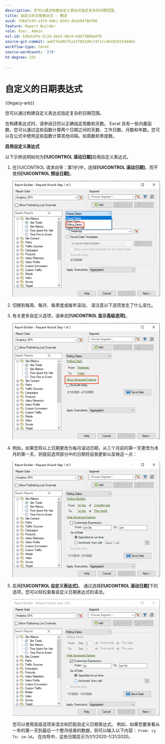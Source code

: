 ```yaml
---
description: 您可以通过构建自定义表达式指定复杂的日期范围。
title: 自定义的日期表达式 - 概述
uuid: 7d6d7c03-a3f4-4dec-8343-de2e6478bf06
feature: Report Builder
role: User, Admin
exl-id: b3bdc07e-5c2d-4be3-86c9-b4b7380be0f6
source-git-commit: ae6ffed05f5a33f032d0c7471ccdb1029154ddbd
workflow-type: tm+mt
source-wordcount: '278'
ht-degree: 25%

---
```


# 自定义的日期表达式

{{legacy-arb}}

您可以通过构建自定义表达式指定复杂的日期范围。

在构建表达式时，请参阅日历以正确指定周数和天数。 Excel 具有一些内置函数，您可以通过这些函数计算两个日期之间的天数、工作日数、月数和年数。您可以在公式中使用这些函数计算其他间隔，如周数和季度数。

**启用自定义表达式**

以下示例说明如何为&#x200B;**[!UICONTROL 滚动日期]**&#x200B;启用自定义表达式。

1. 在[!UICONTROL 请求向导：第1步]中，选择&#x200B;**[!UICONTROL 滚动日期]**，而不使用&#x200B;**[!UICONTROL 预设日期]**。

   ![显示所选滚动日期的屏幕截图。](assets/rolldates1.png)

1. 切换到每周、每月、每季度或每年滚动。 请注意以下选项发生了什么变化。
1. 有关更多自定义选项，请单击&#x200B;**[!UICONTROL 显示高级选项]**。

   ![突出显示显示高级选项的屏幕快照。](assets/rolldates2.png)

1. 例如，如果您将以上日期更改为每月滚动日期，从三个月前的第一天更改为本月的第一天，则提前选项部分中的日期将自我更新以反映这一点：

   ![屏幕截图显示滚动日期从三个月前的第一天到本月的第一天。](assets/rolldatesfor3.png)

1. 启用&#x200B;**[!UICONTROL 自定义表达式]**。 通过选择&#x200B;**[!UICONTROL 滚动日期]**&#x200B;下的选项，您可以轻松查看自定义日期表达式的语法。

   ![显示选定自定义表达式的屏幕截图。](assets/rolldatesfor5.png)

   您可以使用高级选项来混合和匹配自定义日期表达式。 例如，如果您要查看从一年的第一天到最后一个整月结束的数据，则可以输入以下内容： `From: cy` `To: cm-1d`。 在向导中，这些日期显示为1/1/2020-1/31/2020。
